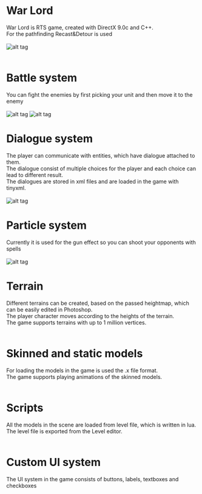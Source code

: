 War Lord
==========

War Lord is RTS game, created with DirectX 9.0c and C++.<br />
For the pathfinding Recast&Detour is used <br /> <br />
![alt tag](https://i.imgur.com/JpNOIw1.jpg)
<br/> <br />

  Battle system<br />
=======

  You can fight the enemies by first picking your unit and then move it to the enemy<br /><br />
  ![alt tag](https://i.imgur.com/zmYI1Z7.jpg)
  ![alt tag](https://i.imgur.com/0f2MEWX.jpg)
<br />

  Dialogue system<br />
=======
  The player can communicate with entities, which have dialogue attached to them.<br />
  The dialogue consist of multiple choices for the player and each choice can lead to different result.<br />
  The dialogues are stored in xml files and are loaded in the game with tinyxml.<br /><br />
  ![alt tag](http://i.imgur.com/7IwLeUM.jpg)
  <br />
  
   Particle system<br />
=======
  Currently it is used for the gun effect so you can shoot your opponents with spells<br /><br />
  ![alt tag](https://i.imgur.com/tf6L7k4.jpg)
  <br />
  
  Terrain<br />
=======

  Different terrains can be created, based on the passed heightmap, which can be easily edited in Photoshop.<br />
  The player character moves according to the heights of the terrain.<br />
  The game supports terrains with up to 1 million vertices.<br /><br />
  
  Skinned and static models<br />
=======

  For loading the models in the game is used the .x file format. <br />
  The game supports playing animations of the skinned models. <br /><br />
  
  Scripts<br />
=======
  All the models in the scene are loaded from level file, which is written in lua.<br />
  The level file is exported from the Level editor. <br /><br />
  
  Custom UI system<br />
=======
The UI system in the game consists of buttons, labels, textboxes and checkboxes<br /><br />
  
